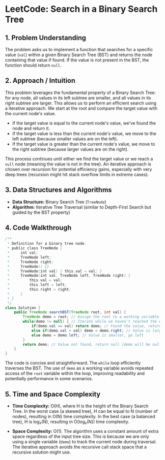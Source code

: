 # LeetCode: Search in a Binary Search Tree

## 1. Problem Understanding

The problem asks us to implement a function that searches for a specific value (`val`) within a given Binary Search Tree (BST) and returns the node containing that value if found. If the value is not present in the BST, the function should return `null`.


## 2. Approach / Intuition

This problem leverages the fundamental property of a Binary Search Tree:  for any node, all values in its left subtree are smaller, and all values in its right subtree are larger.  This allows us to perform an efficient search using a iterative approach. We start at the root and compare the target value with the current node's value.

* If the target value is equal to the current node's value, we've found the node and return it.
* If the target value is less than the current node's value, we move to the left subtree (because smaller values are on the left).
* If the target value is greater than the current node's value, we move to the right subtree (because larger values are on the right).

This process continues until either we find the target value or we reach a `null` node (meaning the value is not in the tree).  An iterative approach is chosen over recursion for potential efficiency gains, especially with very deep trees (recursion might hit stack overflow limits in extreme cases).


## 3. Data Structures and Algorithms

* **Data Structure:** Binary Search Tree (`TreeNode`)
* **Algorithm:** Iterative Tree Traversal (similar to Depth-First Search but guided by the BST property)


## 4. Code Walkthrough

```java
/**
 * Definition for a binary tree node.
 * public class TreeNode {
 *     int val;
 *     TreeNode left;
 *     TreeNode right;
 *     TreeNode() {}
 *     TreeNode(int val) { this.val = val; }
 *     TreeNode(int val, TreeNode left, TreeNode right) {
 *         this.val = val;
 *         this.left = left;
 *         this.right = right;
 *     }
 * }
 */
class Solution {
    public TreeNode searchBST(TreeNode root, int val) {
        TreeNode demo = root; // Assign the root to a working variable
        while(demo != null) { // Iterate while we haven't reached the end of a branch
            if(demo.val == val) return demo; // Found the value, return the node
            else if(demo.val < val) demo = demo.right; // Value is larger, go right
            else demo = demo.left; // Value is smaller, go left
        }
        return demo; // Value not found, return null (demo will be null at this point)
    }
}
```

The code is concise and straightforward.  The `while` loop efficiently traverses the BST. The use of `demo` as a working variable avoids repeated access of the `root` variable within the loop, improving readability and potentially performance in some scenarios.


## 5. Time and Space Complexity

* **Time Complexity:** O(H), where H is the height of the Binary Search Tree. In the worst case (a skewed tree), H can be equal to N (number of nodes), resulting in O(N) time complexity. In the best case (a balanced tree), H is log₂(N), resulting in O(log₂(N)) time complexity.

* **Space Complexity:** O(1).  The algorithm uses a constant amount of extra space regardless of the input tree size.  This is because we are only using a single variable (`demo`) to track the current node during traversal.  The iterative approach avoids the recursive call stack space that a recursive solution might use.
